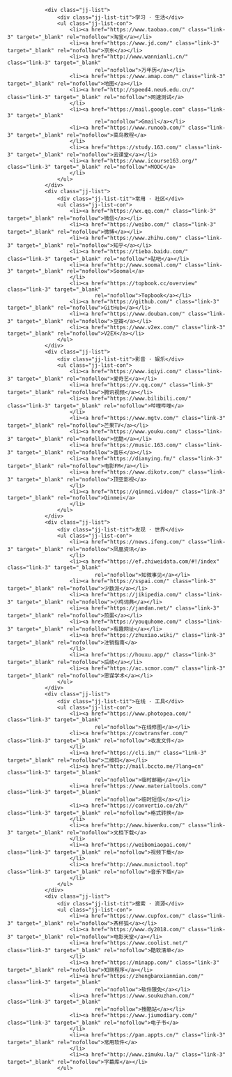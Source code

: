 				<div class="jj-list">
					<div class="jj-list-tit">学习 · 生活</div>
					<ul class="jj-list-con">
						<li><a href="https://www.taobao.com/" class="link-3" target="_blank" rel="nofollow">淘宝</a></li>
						<li><a href="https://www.jd.com/" class="link-3" target="_blank" rel="nofollow">京东</a></li>
						<li><a href="http://www.wannianli.cn/" class="link-3" target="_blank"
								rel="nofollow">万年历</a></li>
						<li><a href="https://www.amap.com/" class="link-3" target="_blank" rel="nofollow">地图</a></li>
						<li><a href="http://speed4.neu6.edu.cn/" class="link-3" target="_blank" rel="nofollow">网速测试</a>
						</li>
						<li><a href="https://mail.google.com" class="link-3" target="_blank"
								rel="nofollow">Gmail</a></li>
						<li><a href="https://www.runoob.com/" class="link-3" target="_blank" rel="nofollow">菜鸟教程</a>
						</li>
						<li><a href="https://study.163.com/" class="link-3" target="_blank" rel="nofollow">云课堂</a></li>
						<li><a href="https://www.icourse163.org/" class="link-3" target="_blank" rel="nofollow">MOOC</a>
						</li>
					</ul>
				</div>
				<div class="jj-list">
					<div class="jj-list-tit">常用 · 社区</div>
					<ul class="jj-list-con">
						<li><a href="https://wx.qq.com/" class="link-3" target="_blank" rel="nofollow">微信</a></li>
						<li><a href="https://weibo.com/" class="link-3" target="_blank" rel="nofollow">微博</a></li>
						<li><a href="https://www.zhihu.com/" class="link-3" target="_blank" rel="nofollow">知乎</a></li>
						<li><a href="https://tieba.baidu.com/" class="link-3" target="_blank" rel="nofollow">贴吧</a></li>
						<li><a href="http://www.soomal.com/" class="link-3" target="_blank" rel="nofollow">Soomal</a>
						</li>
						<li><a href="https://topbook.cc/overview" class="link-3" target="_blank"
								rel="nofollow">Topbook</a></li>
						<li><a href="https://github.com/" class="link-3" target="_blank" rel="nofollow">GitHub</a></li>
						<li><a href="https://www.douban.com/" class="link-3" target="_blank" rel="nofollow">豆瓣</a></li>
						<li><a href="https://www.v2ex.com/" class="link-3" target="_blank" rel="nofollow">V2EX</a></li>
					</ul>
				</div>
				<div class="jj-list">
					<div class="jj-list-tit">影音 · 娱乐</div>
					<ul class="jj-list-con">
						<li><a href="https://www.iqiyi.com/" class="link-3" target="_blank" rel="nofollow">爱奇艺</a></li>
						<li><a href="https://v.qq.com/" class="link-3" target="_blank" rel="nofollow">腾讯视频</a></li>
						<li><a href="https://www.bilibili.com/" class="link-3" target="_blank" rel="nofollow">哔哩哔哩</a>
						</li>
						<li><a href="https://www.mgtv.com/" class="link-3" target="_blank" rel="nofollow">芒果TV</a></li>
						<li><a href="https://www.youku.com/" class="link-3" target="_blank" rel="nofollow">优酷</a></li>
						<li><a href="https://music.163.com/" class="link-3" target="_blank" rel="nofollow">音乐</a></li>
						<li><a href="https://dianying.fm/" class="link-3" target="_blank" rel="nofollow">电影FM</a></li>
						<li><a href="https://www.dikotv.com/" class="link-3" target="_blank" rel="nofollow">顶空影视</a>
						</li>
						<li><a href="https://qinmei.video/" class="link-3" target="_blank" rel="nofollow">Qinmei</a>
						</li>
					</ul>
				</div>
				<div class="jj-list">
					<div class="jj-list-tit">发现 · 世界</div>
					<ul class="jj-list-con">
						<li><a href="https://news.ifeng.com/" class="link-3" target="_blank" rel="nofollow">凤凰资讯</a>
						</li>
						<li><a href="https://ef.zhiweidata.com/#!/index" class="link-3" target="_blank"
								rel="nofollow">知微事见</a></li>
						<li><a href="https://sspai.com/" class="link-3" target="_blank" rel="nofollow">少数派</a></li>
						<li><a href="https://jikipedia.com/" class="link-3" target="_blank" rel="nofollow">小鸡词典</a></li>
						<li><a href="https://jandan.net/" class="link-3" target="_blank" rel="nofollow">煎蛋</a></li>
						<li><a href="https://youquhome.com/" class="link-3" target="_blank" rel="nofollow">有趣网址</a></li>
						<li><a href="https://zhuxiao.wiki/" class="link-3" target="_blank" rel="nofollow">注销指南</a>
						</li>
						<li><a href="https://houxu.app/" class="link-3" target="_blank" rel="nofollow">后续</a></li>
						<li><a href="https://ac.scmor.com/" class="link-3" target="_blank" rel="nofollow">思谋学术</a></li>
					</ul>
				</div>
				<div class="jj-list">
					<div class="jj-list-tit">在线 · 工具</div>
					<ul class="jj-list-con">
						<li><a href="https://www.photopea.com/" class="link-3" target="_blank"
								rel="nofollow">在线修图</a></li>
						<li><a href="https://cowtransfer.com/" class="link-3" target="_blank" rel="nofollow">收发文件</a>
						</li>
						<li><a href="https://cli.im/" class="link-3" target="_blank" rel="nofollow">二维码</a></li>
						<li><a href="http://mail.bccto.me/?lang=cn" class="link-3" target="_blank"
								rel="nofollow">临时邮箱</a></li>
						<li><a href="https://www.materialtools.com/" class="link-3" target="_blank"
								rel="nofollow">临时短信</a></li>
						<li><a href="https://convertio.co/zh/" class="link-3" target="_blank" rel="nofollow">格式转换</a>
						</li>
						<li><a href="http://www.hiwenku.com/" class="link-3" target="_blank" rel="nofollow">文档下载</a>
						</li>
						<li><a href="https://weibomiaopai.com/" class="link-3" target="_blank" rel="nofollow">视频下载</a>
						</li>
						<li><a href="http://www.musictool.top" class="link-3" target="_blank" rel="nofollow">音乐下载</a>
						</li>
					</ul>
				</div>
				<div class="jj-list">
					<div class="jj-list-tit">搜索 · 资源</div>
					<ul class="jj-list-con">
						<li><a href="https://www.cupfox.com/" class="link-3" target="_blank" rel="nofollow">茶杯狐</a></li>
						<li><a href="https://www.dy2018.com/" class="link-3" target="_blank" rel="nofollow">电影天堂</a></li>
						<li><a href="https://www.coolist.net/" class="link-3" target="_blank" rel="nofollow">酷软清单</a>
						</li>
						<li><a href="https://minapp.com/" class="link-3" target="_blank" rel="nofollow">知晓程序</a></li>
						<li><a href="https://zhengbanxianmian.com/" class="link-3" target="_blank"
								rel="nofollow">软件限免</a></li>
						<li><a href="https://www.soukuzhan.com/" class="link-3" target="_blank"
								rel="nofollow">搜酷站</a></li>
						<li><a href="https://www.jiumodiary.com/" class="link-3" target="_blank" rel="nofollow">电子书</a>
						</li>
						<li><a href="https://pan.appts.cn/" class="link-3" target="_blank" rel="nofollow">常用软件</a>
						</li>
						<li><a href="http://www.zimuku.la/" class="link-3" target="_blank" rel="nofollow">字幕库</a></li>
					</ul>
